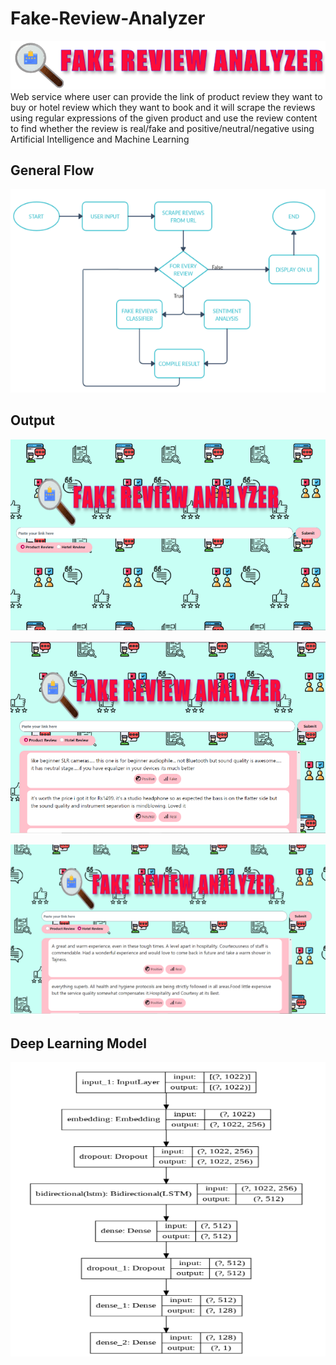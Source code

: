 # Fake-Review-Analyzer
![Logo](/static/logo.png)
<br>
Web service where user can provide the link of product review they want to buy or hotel review which they want to book and it will scrape the reviews using regular expressions of the given product and use the review content to find whether the review is real/fake and positive/neutral/negative using Artificial Intelligence and Machine Learning

## General Flow
![General Flow](/static/screenshot1.png)

## Output

![Front End](/static/screenshot2.png)

![Product Review](/static/screenshot3.png)

![Hotel Review](/static/screenshot4.png)

## Deep Learning Model

![Model](/static/screenshot5.png)
